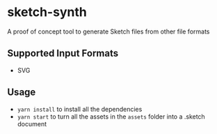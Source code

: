 # sketch-synth

A proof of concept tool to generate Sketch files from other file formats

## Supported Input Formats

- SVG

## Usage

- `yarn install` to install all the dependencies
- `yarn start` to turn all the assets in the `assets` folder into a .sketch document


